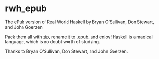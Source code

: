 # rwh_epub
The ePub version of Real World Haskell by Bryan O'Sullivan, Don Stewart, and John Goerzen

Pack them all with zip, rename it to .epub, and enjoy!
Haskell is a magical language, which is no doubt worth of studying.

Thanks to Bryan O'Sullivan, Don Stewart, and John Goerzen.
